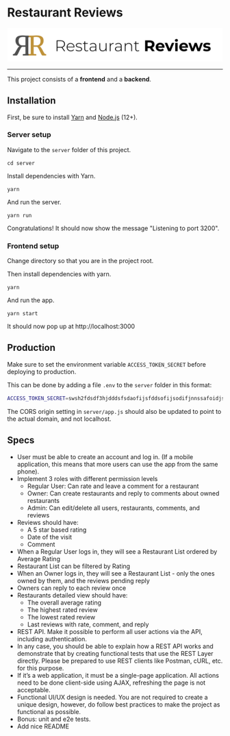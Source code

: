 # Restaurant Reviews

<img src="./src/logo.svg" />

----

This project consists of a **frontend** and a **backend**.

## Installation

First, be sure to install [Yarn](https://classic.yarnpkg.com/en/docs/install/#mac-stable) and [Node.js](https://nodejs.org/en/download/) (12+).

### Server setup

Navigate to the `server` folder of this project.

```
cd server
```

Install dependencies with Yarn.

```
yarn
```

And run the server.

```
yarn run
```

Congratulations! It should now show the message "Listening to port 3200".

### Frontend setup

Change directory so that you are in the project root.

Then install dependencies with yarn.

```
yarn
```

And run the app.

```
yarn start
```

It should now pop up at http://localhost:3000

## Production

Make sure to set the environment variable `ACCESS_TOKEN_SECRET` before deploying to production.

This can be done by adding a file `.env` to the `server` folder in this format:

```bash
ACCESS_TOKEN_SECRET=swsh2fdsdf3hjdddsfsdaofijsfddsofijsodifjnnssafoidjsf
```

The CORS origin setting in `server/app.js` should also be updated to point to the actual domain, and not localhost.

## Specs

- User must be able to create an account and log in. (If a mobile application, this means that more users can use the app from the same phone).
- Implement 3 roles with different permission levels
    * Regular User: Can rate and leave a comment for a restaurant
    * Owner: Can create restaurants and reply to comments about owned restaurants
    * Admin: Can edit/delete all users, restaurants, comments, and reviews
- Reviews should have:
    * A 5 star based rating
    * Date of the visit
    * Comment 
- When a Regular User logs in, they will see a Restaurant List ordered by Average Rating
- Restaurant List can be filtered by Rating
- When an Owner logs in, they will see a Restaurant List - only the ones owned by them, and the reviews pending reply
- Owners can reply to each review once
- Restaurants detailed view should have:
    * The overall average rating
    * The highest rated review
    * The lowest rated review
    * Last reviews with rate, comment, and reply
- REST API. Make it possible to perform all user actions via the API, including authentication.
- In any case, you should be able to explain how a REST API works and demonstrate that by creating functional tests that use the REST Layer directly. Please be prepared to use REST clients like Postman, cURL, etc. for this purpose.
- If it’s a web application, it must be a single-page application. All actions need to be done client-side using AJAX, refreshing the page is not acceptable.
- Functional UI/UX design is needed. You are not required to create a unique design, however, do follow best practices to make the project as functional as possible.
- Bonus: unit and e2e tests.
- Add nice README